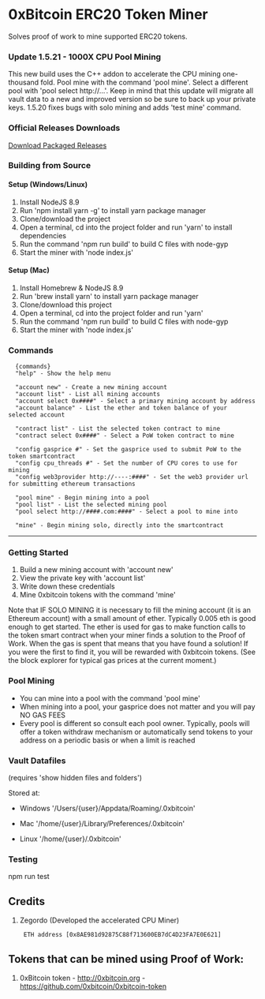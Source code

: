
# 0xBitcoin ERC20 Token Miner

Solves proof of work to mine supported ERC20 tokens.  



### Update 1.5.21 - 1000X CPU Pool Mining

This new build uses the C++ addon to accelerate the CPU mining one-thousand fold.  Pool mine with the command 'pool mine'.  Select a different pool with 'pool select http://...'.  Keep in mind that this update will migrate all vault data to a new and improved version so be sure to back up your private keys.  1.5.20 fixes bugs with solo mining and adds 'test mine' command.

### Official Releases Downloads

[Download Packaged Releases](https://github.com/0xbitcoin/0xbitcoin-miner/blob/master/RELEASES.md)



### Building from Source

#### Setup (Windows/Linux)
1. Install NodeJS 8.9
2. Run 'npm install yarn -g' to install yarn package manager
3. Clone/download the project
4. Open a terminal, cd into the project folder and run 'yarn' to install dependencies
5. Run the command 'npm run build' to build C files with node-gyp
6. Start the miner with 'node index.js'

#### Setup (Mac)
1. Install Homebrew & NodeJS 8.9
2. Run 'brew install yarn' to install yarn package manager
3. Clone/download this project
4. Open a terminal, cd into the project folder and run 'yarn'
5. Run the command 'npm run build' to build C files with node-gyp
6. Start the miner with 'node index.js'



### Commands

      {commands}
      "help" - Show the help menu

      "account new" - Create a new mining account
      "account list" - List all mining accounts
      "account select 0x####" - Select a primary mining account by address
      "account balance" - List the ether and token balance of your selected account

      "contract list" - List the selected token contract to mine
      "contract select 0x####" - Select a PoW token contract to mine

      "config gasprice #" - Set the gasprice used to submit PoW to the token smartcontract
      "config cpu_threads #" - Set the number of CPU cores to use for mining
      "config web3provider http://----:####" - Set the web3 provider url for submitting ethereum transactions

      "pool mine" - Begin mining into a pool
      "pool list" - List the selected mining pool
      "pool select http://####.com:####" - Select a pool to mine into

      "mine" - Begin mining solo, directly into the smartcontract




---------------

### Getting Started
1. Build a new mining account with 'account new'
2. View the private key with 'account list'
3. Write down these credentials
4. Mine 0xbitcoin tokens with the command 'mine'

Note that IF SOLO MINING it is necessary to fill the mining account (it is an Ethereum account) with a small amount of ether.  Typically 0.005 eth is good enough to get started.  The ether is used for gas to make function calls to the token smart contract when your miner finds a solution to the Proof of Work.  When the gas is spent that means that you have found a solution! If you were the first to find it, you will be rewarded with 0xbitcoin tokens.  (See the block explorer for typical gas prices at the current moment.)



### Pool Mining
- You can mine into a pool with the command 'pool mine'  
- When mining into a pool, your gasprice does not matter and you will pay NO GAS FEES  
- Every pool is different so consult each pool owner.  Typically, pools will offer a token withdraw mechanism or automatically send tokens to your address on a periodic basis or when a limit is reached



### Vault Datafiles

(requires 'show hidden files and folders')

Stored at:

- Windows
    '/Users/{user}/Appdata/Roaming/.0xbitcoin'

- Mac
    '/home/{user}/Library/Preferences/.0xbitcoin'

- Linux
    '/home/{user}/.0xbitcoin'




### Testing

npm run test


## Credits

1. Zegordo (Developed the accelerated CPU Miner)

        ETH address [0x8AE981d92875C88f713600EB7dC4D23FA7E0E621]



## Tokens that can be mined using Proof of Work:

1. 0xBitcoin token - http://0xbitcoin.org - https://github.com/0xbitcoin/0xbitcoin-token
